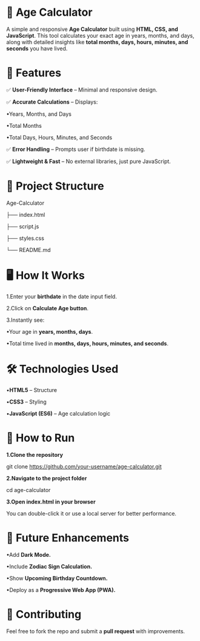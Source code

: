# 🧮 Age Calculator

A simple and responsive **Age Calculator** built using **HTML, CSS, and JavaScript**. This tool calculates your exact age in years, months, and days, along with detailed insights like **total months, days, hours, minutes, and seconds** you have lived.

# 🚀 Features

✅ **User-Friendly Interface** – Minimal and responsive design.

✅ **Accurate Calculations** – Displays:

•Years, Months, and Days

•Total Months

•Total Days, Hours, Minutes, and Seconds

✅ **Error Handling** – Prompts user if birthdate is missing.

✅ **Lightweight & Fast** – No external libraries, just pure JavaScript.

# 📂 Project Structure

Age-Calculator

├── index.html  

├── script.js 

├── styles.css

└── README.md

# 🖥️ How It Works

1.Enter your **birthdate** in the date input field.

2.Click on **Calculate Age button**.

3.Instantly see:

•Your age in **years, months, days**.

•Total time lived in **months, days, hours, minutes, and seconds**.

# 🛠️ Technologies Used

•**HTML5** – Structure

•**CSS3** – Styling

•**JavaScript (ES6)** – Age calculation logic

# 🏃 How to Run

**1.Clone the repository**

git clone https://github.com/your-username/age-calculator.git

**2.Navigate to the project folder**

cd age-calculator

**3.Open index.html in your browser**

You can double-click it or use a local server for better performance.

# 🔮 Future Enhancements

•Add **Dark Mode.**

•Include **Zodiac Sign Calculation.**

•Show **Upcoming Birthday Countdown.**

•Deploy as a **Progressive Web App (PWA).**

# 🤝 Contributing

Feel free to fork the repo and submit a **pull request** with improvements.
